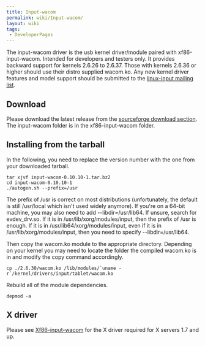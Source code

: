 ```yaml
---
title: Input-wacom
permalink: wiki/Input-wacom/
layout: wiki
tags:
 - DeveloperPages
---
```


The input-wacom driver is the usb kernel driver/module paired with
xf86-input-wacom. Intended for developers and testers only. It provides
backward support for kernels 2.6.26 to 2.6.37. Those with kernels 2.6.36
or higher should use their distro supplied wacom.ko. Any new kernel
driver features and model support should be submitted to the
[linux-input mailing
list](https://patchwork.kernel.org/project/linux-input/).

Download
--------

Please download the latest release from the [sourceforge download
section](https://sourceforge.net/projects/linuxwacom/files/). The
input-wacom folder is in the xf86-input-wacom folder.

Installing from the tarball
---------------------------

In the following, you need to replace the version number with the one
from your downloaded tarball.

    tar xjvf input-wacom-0.10.10-1.tar.bz2
    cd input-wacom-0.10.10-1
    ./autogen.sh --prefix=/usr

The prefix of /usr is correct on most distributions (unfortunately, the
default is still /usr/local which isn't used widely anymore). If you're
on a 64-bit machine, you may also need to add --libdir=/usr/lib64. If
unsure, search for evdev\_drv.so. If it is in
/usr/lib/xorg/modules/input, then the prefix of /usr is enough. If it is
in /usr/lib64/xorg/modules/input, even if it is in
/usr/lib/xorg/modules/input, then you need to specify
--libdir=/usr/lib64.

Then copy the wacom.ko module to the appropriate directory. Depending on
your kernel you may need to locate the folder the compiled wacom.ko is
in and modify the copy command accordingly.

    cp ./2.6.30/wacom.ko /lib/modules/`uname -r`/kernel/drivers/input/tablet/wacom.ko

Rebuild all of the module dependencies.

    depmod -a

X driver
--------

Please see [Xf86-input-wacom](/wiki/Xf86-input-wacom "wikilink") for the X
driver required for X servers 1.7 and up.
